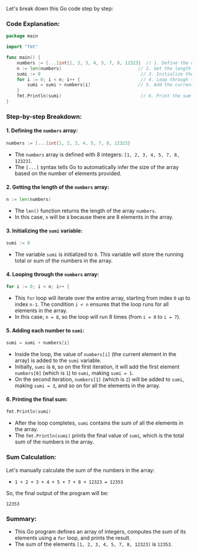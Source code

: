 Let's break down this Go code step by step:

### **Code Explanation:**

```go
package main

import "fmt"

func main() {
	numbers := [...]int{1, 2, 3, 4, 5, 7, 8, 12323}  // 1. Define the numbers array
	n := len(numbers)                             // 2. Get the length of the numbers array
	sumi := 0                                      // 3. Initialize the sum variable
	for i := 0; i < n; i++ {                       // 4. Loop through the array
		sumi = sumi + numbers[i]                  // 5. Add the current number to the sum
	}
	fmt.Println(sumi)                              // 6. Print the sum
}
```

### **Step-by-step Breakdown:**

#### 1. **Defining the `numbers` array:**
```go
numbers := [...]int{1, 2, 3, 4, 5, 7, 8, 12323}
```
- The `numbers` array is defined with 8 integers: `[1, 2, 3, 4, 5, 7, 8, 12323]`.
- The `[...]` syntax tells Go to automatically infer the size of the array based on the number of elements provided.

#### 2. **Getting the length of the `numbers` array:**
```go
n := len(numbers)
```
- The `len()` function returns the length of the array `numbers`.
- In this case, `n` will be `8` because there are 8 elements in the array.

#### 3. **Initializing the `sumi` variable:**
```go
sumi := 0
```
- The variable `sumi` is initialized to `0`. This variable will store the running total or sum of the numbers in the array.

#### 4. **Looping through the `numbers` array:**
```go
for i := 0; i < n; i++ {
```
- This `for` loop will iterate over the entire array, starting from index `0` up to index `n-1`. The condition `i < n` ensures that the loop runs for all elements in the array.
- In this case, `n = 8`, so the loop will run 8 times (from `i = 0` to `i = 7`).

#### 5. **Adding each number to `sumi`:**
```go
sumi = sumi + numbers[i]
```
- Inside the loop, the value of `numbers[i]` (the current element in the array) is added to the `sumi` variable.
- Initially, `sumi` is `0`, so on the first iteration, it will add the first element `numbers[0]` (which is `1`) to `sumi`, making `sumi = 1`.
- On the second iteration, `numbers[1]` (which is `2`) will be added to `sumi`, making `sumi = 3`, and so on for all the elements in the array.

#### 6. **Printing the final sum:**
```go
fmt.Println(sumi)
```
- After the loop completes, `sumi` contains the sum of all the elements in the array.
- The `fmt.Println(sumi)` prints the final value of `sumi`, which is the total sum of the numbers in the array.

### **Sum Calculation:**
Let's manually calculate the sum of the numbers in the array:

- `1 + 2 + 3 + 4 + 5 + 7 + 8 + 12323 = 12353`

So, the final output of the program will be:
```
12353
```

### **Summary:**
- This Go program defines an array of integers, computes the sum of its elements using a `for` loop, and prints the result.
- The sum of the elements `[1, 2, 3, 4, 5, 7, 8, 12323]` is `12353`.